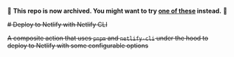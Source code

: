 🚨 **This repo is now archived. You might want to try [one of these](https://github.com/marketplace?type=&verification=&query=netlify+) instead.** 🚨

~~# Deploy to Netlify with Netlify CLI~~

~~A composite action that uses `pnpm` and `netlify-cli` under the hood to deploy to Netlify with some configurable options~~
